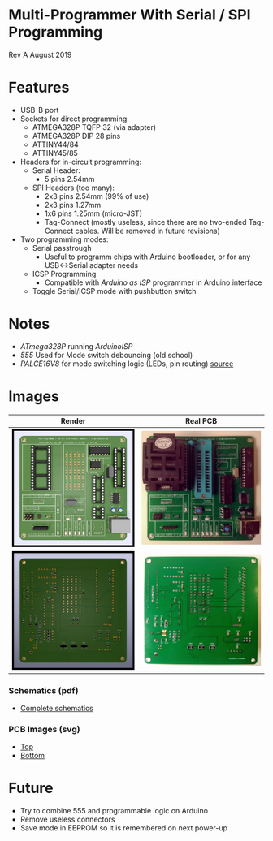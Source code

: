 # Multi-Programmer With Serial / SPI Programming
Rev A August 2019

Features
============
- USB-B port
- Sockets for direct programming:
	- ATMEGA328P TQFP 32 (via adapter)
	- ATMEGA328P DIP 28 pins
	- ATTINY44/84
	- ATTINY45/85
- Headers for in-circuit programming:
	- Serial Header:
		- 5 pins 2.54mm
	- SPI Headers (too many):
		- 2x3 pins 2.54mm (99% of use)
		- 2x3 pins 1.27mm
		- 1x6 pins 1.25mm (micro-JST)
		- Tag-Connect (mostly useless, since there are no two-ended 
		  Tag-Connect cables. Will be removed in future revisions)
- Two programming modes:
	- Serial passtrough
		- Useful to programm chips with Arduino bootloader, or for any USB<->Serial adapter needs
	- ICSP Programming
		- Compatible with _Arduino as ISP_ programmer in Arduino interface
	- Toggle Serial/ICSP mode with pushbutton switch

Notes
============
- _ATmega328P_ running _ArduinoISP_
- _555_ Used for Mode switch debouncing (old school)
- _PALCE16V8_ for mode switching logic (LEDs, pin routing) [source](PLD/TTLSW.PDS) 

Images
============

|Render                                                | Real PCB                                       |
|------------------------------------------------------|------------------------------------------------|
|![Render Front](./img/render-front.jpg "Render Front")|![Real Front](./img/real-front.jpg "Real Front")|
|![Render Back](./img/render-back.jpg "Render Back")   |![Real Back](./img/real-back.jpg "Real Back")   |

### Schematics (pdf)
- [Complete schematics](./img/schema.pdf)

### PCB Images (svg)
- [Top](./img/pcb-front.svg)
- [Bottom](./img/pcb-back.svg)

Future
============
- Try to combine 555 and programmable logic on Arduino
- Remove useless connectors
- Save mode in EEPROM so it is remembered on next power-up
